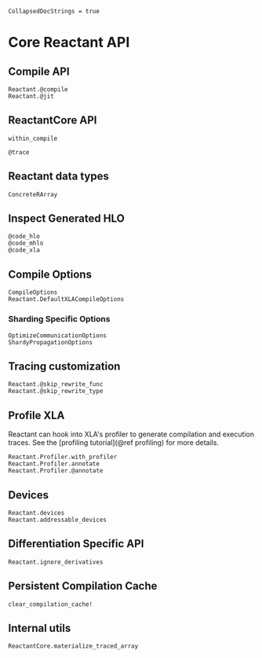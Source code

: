 ```@meta
CollapsedDocStrings = true
```

# Core Reactant API

## Compile API

```@docs
Reactant.@compile
Reactant.@jit
```

## ReactantCore API

```@docs
within_compile
```

```@docs
@trace
```

## Reactant data types

```@docs
ConcreteRArray
```

## Inspect Generated HLO

```@docs
@code_hlo
@code_mhlo
@code_xla
```

## Compile Options

```@docs
CompileOptions
Reactant.DefaultXLACompileOptions
```

### Sharding Specific Options

```@docs
OptimizeCommunicationOptions
ShardyPropagationOptions
```

## Tracing customization

```@docs
Reactant.@skip_rewrite_func
Reactant.@skip_rewrite_type
```

## Profile XLA

Reactant can hook into XLA's profiler to generate compilation and execution traces.
See the [profiling tutorial](@ref profiling) for more details.

```@docs
Reactant.Profiler.with_profiler
Reactant.Profiler.annotate
Reactant.Profiler.@annotate
```

## Devices

```@docs
Reactant.devices
Reactant.addressable_devices
```

## Differentiation Specific API

```@docs
Reactant.ignore_derivatives
```

## Persistent Compilation Cache

```@docs
clear_compilation_cache!
```

## Internal utils

```@docs
ReactantCore.materialize_traced_array
```
